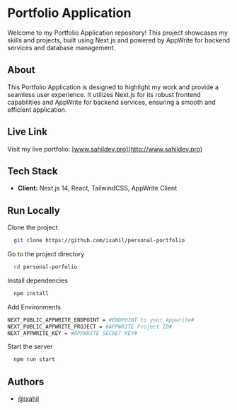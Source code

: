 # Portfolio Application

Welcome to my Portfolio Application repository! This project showcases my skills and projects, built using Next.js and powered by AppWrite for backend services and database management.

## About

This Portfolio Application is designed to highlight my work and provide a seamless user experience. It utilizes Next.js for its robust frontend capabilities and AppWrite for backend services, ensuring a smooth and efficient application.
## Live Link

Visit my live portfolio: [www.sahildev.pro](http://www.sahildev.pro)


## Tech Stack

- **Client:** Next.js 14, React, TailwindCSS, AppWrite Client



## Run Locally

Clone the project

```bash
  git clone https://github.com/ixahil/personal-portfolio
```

Go to the project directory

```bash
  cd personal-porfolio
```

Install dependencies

```bash
  npm install
```

Add Environments

```bash
NEXT_PUBLIC_APPWRITE_ENDPOINT = #ENDPOINT to your Appwrite#
NEXT_PUBLIC_APPWRITE_PROJECT = #APPWRITE Project ID#
NEXT_APPWRITE_KEY = #APPWRITE SECRET KEY#
```

Start the server

```bash
  npm run start
```


## Authors

- [@ixahil](https://github.com/ixahil)
